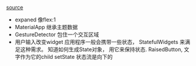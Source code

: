 [source](https://flutterchina.club/widgets-intro/)

- expaned  像flex:1 
- MaterialApp   继承主题数据
- GestureDetector 包住一个交互区域
- 用户输入改变widget
  应用程序一般会携带一些状态， StatefulWidgets 来满足这种需求。 知道如何生成State对象， 用它来保持状态. 
  RaisedButton, 文字作为它的child setState
  状态流是向下的